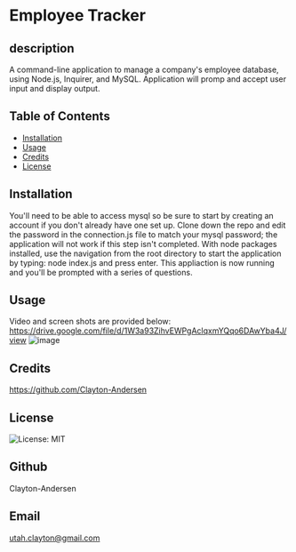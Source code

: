 # Employee Tracker

## description
A command-line application to manage a company's employee database, using Node.js, Inquirer, and MySQL. Application will promp and accept user input and display output.

## Table of Contents
* [Installation](#installation)
* [Usage](#usage)
* [Credits](#credits)
* [License](#license)

## Installation
You'll need to be able to access mysql so be sure to start by creating an account if you don't already have one set up. Clone down the repo and edit the password in the connection.js file to match your mysql password; the application will not work if this step isn't completed. With node packages installed, use the navigation from the root directory to start the application by typing: node index.js and press enter. This appliaction is now running and you'll be prompted with a series of questions. 

## Usage
Video and screen shots are provided below:
 https://drive.google.com/file/d/1W3a93ZihvEWPgAclqxmYQqo6DAwYba4J/view
 ![image](https://user-images.githubusercontent.com/82545902/128946056-b09bd94c-85a5-43ad-9596-3677f1caa015.png)

## Credits
https://github.com/Clayton-Andersen

## License
![License: MIT](https://img.shields.io/badge/License-NA-yellow.svg)

## Github
Clayton-Andersen

## Email
utah.clayton@gmail.com



